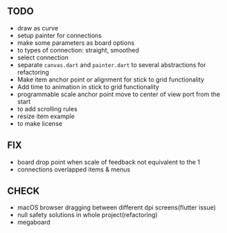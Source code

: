 ## TODO

* draw as curve
* setup painter for connections
* make some parameters as board options
* to types of connection: straight, smoothed
* select connection
* separate `canvas.dart` and `painter.dart` to several abstractions for refactoring 
* Make item anchor point or alignment for stick to grid functionality
* Add time to animation in stick to grid functionality
* programmable scale anchor point move to center of view port from the start
* to add scrolling rules
* resize item example   
* to make license

## FIX

* board drop point when scale of feedback not equivalent to the 1
* connections overlapped items & menus

## CHECK

* macOS browser dragging between different dpi screens(flutter issue)
* null safety solutions in whole project(refactoring)
* megaboard
